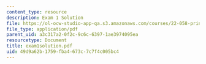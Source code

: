 ```yaml
---
content_type: resource
description: Exam 1 Solution
file: https://ol-ocw-studio-app-qa.s3.amazonaws.com/courses/22-058-principles-of-medical-imaging-fall-2002/49d9a62b1759fba4673c7c7f4c005bc4_exam1solution.pdf
file_type: application/pdf
parent_uid: a3c317a2-0f2c-9c6c-6397-1ae3974095ea
resourcetype: Document
title: exam1solution.pdf
uid: 49d9a62b-1759-fba4-673c-7c7f4c005bc4
---
```

